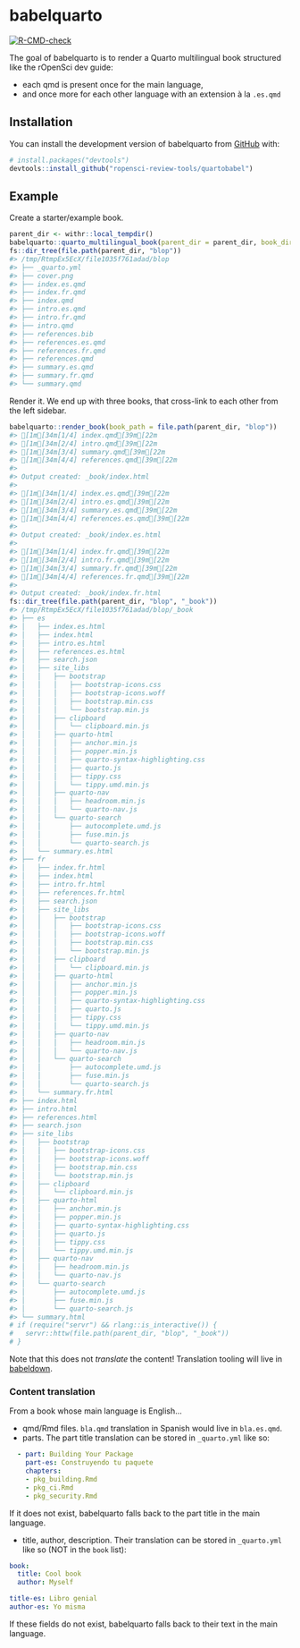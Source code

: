 
<!-- README.md is generated from README.Rmd. Please edit that file -->

# babelquarto

<!-- badges: start -->

[![R-CMD-check](https://github.com/ropensci-review-tools/quartobabel/actions/workflows/R-CMD-check.yaml/badge.svg)](https://github.com/ropensci-review-tools/quartobabel/actions/workflows/R-CMD-check.yaml)
<!-- badges: end -->

The goal of babelquarto is to render a Quarto multilingual book
structured like the rOpenSci dev guide:

- each qmd is present once for the main language,
- and once more for each other language with an extension à la `.es.qmd`

## Installation

You can install the development version of babelquarto from
[GitHub](https://github.com/) with:

``` r
# install.packages("devtools")
devtools::install_github("ropensci-review-tools/quartobabel")
```

## Example

Create a starter/example book.

``` r
parent_dir <- withr::local_tempdir()
babelquarto::quarto_multilingual_book(parent_dir = parent_dir, book_dir = "blop")
fs::dir_tree(file.path(parent_dir, "blop"))
#> /tmp/RtmpEx5EcX/file1035f761adad/blop
#> ├── _quarto.yml
#> ├── cover.png
#> ├── index.es.qmd
#> ├── index.fr.qmd
#> ├── index.qmd
#> ├── intro.es.qmd
#> ├── intro.fr.qmd
#> ├── intro.qmd
#> ├── references.bib
#> ├── references.es.qmd
#> ├── references.fr.qmd
#> ├── references.qmd
#> ├── summary.es.qmd
#> ├── summary.fr.qmd
#> └── summary.qmd
```

Render it. We end up with three books, that cross-link to each other
from the left sidebar.

``` r
babelquarto::render_book(book_path = file.path(parent_dir, "blop"))
#> [1m[34m[1/4] index.qmd[39m[22m
#> [1m[34m[2/4] intro.qmd[39m[22m
#> [1m[34m[3/4] summary.qmd[39m[22m
#> [1m[34m[4/4] references.qmd[39m[22m
#> 
#> Output created: _book/index.html
#> 
#> [1m[34m[1/4] index.es.qmd[39m[22m
#> [1m[34m[2/4] intro.es.qmd[39m[22m
#> [1m[34m[3/4] summary.es.qmd[39m[22m
#> [1m[34m[4/4] references.es.qmd[39m[22m
#> 
#> Output created: _book/index.es.html
#> 
#> [1m[34m[1/4] index.fr.qmd[39m[22m
#> [1m[34m[2/4] intro.fr.qmd[39m[22m
#> [1m[34m[3/4] summary.fr.qmd[39m[22m
#> [1m[34m[4/4] references.fr.qmd[39m[22m
#> 
#> Output created: _book/index.fr.html
fs::dir_tree(file.path(parent_dir, "blop", "_book"))
#> /tmp/RtmpEx5EcX/file1035f761adad/blop/_book
#> ├── es
#> │   ├── index.es.html
#> │   ├── index.html
#> │   ├── intro.es.html
#> │   ├── references.es.html
#> │   ├── search.json
#> │   ├── site_libs
#> │   │   ├── bootstrap
#> │   │   │   ├── bootstrap-icons.css
#> │   │   │   ├── bootstrap-icons.woff
#> │   │   │   ├── bootstrap.min.css
#> │   │   │   └── bootstrap.min.js
#> │   │   ├── clipboard
#> │   │   │   └── clipboard.min.js
#> │   │   ├── quarto-html
#> │   │   │   ├── anchor.min.js
#> │   │   │   ├── popper.min.js
#> │   │   │   ├── quarto-syntax-highlighting.css
#> │   │   │   ├── quarto.js
#> │   │   │   ├── tippy.css
#> │   │   │   └── tippy.umd.min.js
#> │   │   ├── quarto-nav
#> │   │   │   ├── headroom.min.js
#> │   │   │   └── quarto-nav.js
#> │   │   └── quarto-search
#> │   │       ├── autocomplete.umd.js
#> │   │       ├── fuse.min.js
#> │   │       └── quarto-search.js
#> │   └── summary.es.html
#> ├── fr
#> │   ├── index.fr.html
#> │   ├── index.html
#> │   ├── intro.fr.html
#> │   ├── references.fr.html
#> │   ├── search.json
#> │   ├── site_libs
#> │   │   ├── bootstrap
#> │   │   │   ├── bootstrap-icons.css
#> │   │   │   ├── bootstrap-icons.woff
#> │   │   │   ├── bootstrap.min.css
#> │   │   │   └── bootstrap.min.js
#> │   │   ├── clipboard
#> │   │   │   └── clipboard.min.js
#> │   │   ├── quarto-html
#> │   │   │   ├── anchor.min.js
#> │   │   │   ├── popper.min.js
#> │   │   │   ├── quarto-syntax-highlighting.css
#> │   │   │   ├── quarto.js
#> │   │   │   ├── tippy.css
#> │   │   │   └── tippy.umd.min.js
#> │   │   ├── quarto-nav
#> │   │   │   ├── headroom.min.js
#> │   │   │   └── quarto-nav.js
#> │   │   └── quarto-search
#> │   │       ├── autocomplete.umd.js
#> │   │       ├── fuse.min.js
#> │   │       └── quarto-search.js
#> │   └── summary.fr.html
#> ├── index.html
#> ├── intro.html
#> ├── references.html
#> ├── search.json
#> ├── site_libs
#> │   ├── bootstrap
#> │   │   ├── bootstrap-icons.css
#> │   │   ├── bootstrap-icons.woff
#> │   │   ├── bootstrap.min.css
#> │   │   └── bootstrap.min.js
#> │   ├── clipboard
#> │   │   └── clipboard.min.js
#> │   ├── quarto-html
#> │   │   ├── anchor.min.js
#> │   │   ├── popper.min.js
#> │   │   ├── quarto-syntax-highlighting.css
#> │   │   ├── quarto.js
#> │   │   ├── tippy.css
#> │   │   └── tippy.umd.min.js
#> │   ├── quarto-nav
#> │   │   ├── headroom.min.js
#> │   │   └── quarto-nav.js
#> │   └── quarto-search
#> │       ├── autocomplete.umd.js
#> │       ├── fuse.min.js
#> │       └── quarto-search.js
#> └── summary.html
# if (require("servr") && rlang::is_interactive()) {
#   servr::httw(file.path(parent_dir, "blop", "_book"))
# }
```

Note that this does not *translate* the content! Translation tooling
will live in [babeldown](https://docs.ropensci.org/babeldown).

### Content translation

From a book whose main language is English…

- qmd/Rmd files. `bla.qmd` translation in Spanish would live in
  `bla.es.qmd`.
- parts. The part title translation can be stored in `_quarto.yml` like
  so:

``` yml
  - part: Building Your Package
    part-es: Construyendo tu paquete
    chapters:
    - pkg_building.Rmd
    - pkg_ci.Rmd
    - pkg_security.Rmd
```

If it does not exist, babelquarto falls back to the part title in the
main language.

- title, author, description. Their translation can be stored in
  `_quarto.yml` like so (NOT in the `book` list):

``` yml
book:
  title: Cool book
  author: Myself

title-es: Libro genial
author-es: Yo misma
```

If these fields do not exist, babelquarto falls back to their text in
the main language.
